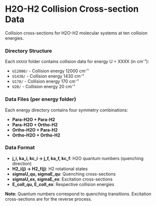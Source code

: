 # **H2O-H2 Collision Cross-section Data**

Collision cross-sections for H2O-H2 molecular systems at ten collision energies.

### **Directory Structure**

Each `UXXXX` folder contains collision data for energy U = XXXX (in cm⁻¹):

- `U12000/` - Collision energy 12000 cm⁻¹
- `U1430/` - Collision energy 1430 cm⁻¹
- `U170/` - Collision energy 170 cm⁻¹
- `U20/` - Collision energy 20 cm⁻¹

### **Data Files** (per energy folder)

Each energy directory contains four symmetry combinations:

- **Para-H2O + Para-H2**
- **Para-H2O + Ortho-H2**
- **Ortho-H2O + Para-H2**
- **Ortho-H2O + Ortho-H2**

### **Data Format**

- **j_i, ka_i, kc_i → j_f, ka_f, kc_f**: H2O quantum numbers (quenching direction)
- **H2_i(j) → H2_f(j)**: H2 rotational states
- **sigmaU_qu, sigmaE_qu**: Quenching cross-sections 
- **sigmaU_ex, sigmaE_ex**: Excitation cross-sections 
- **E_coll_qu, E_coll_ex**: Respective collision energies

**Note:** Quantum numbers correspond to quenching transitions. Excitation cross-sections are for the reverse process.
